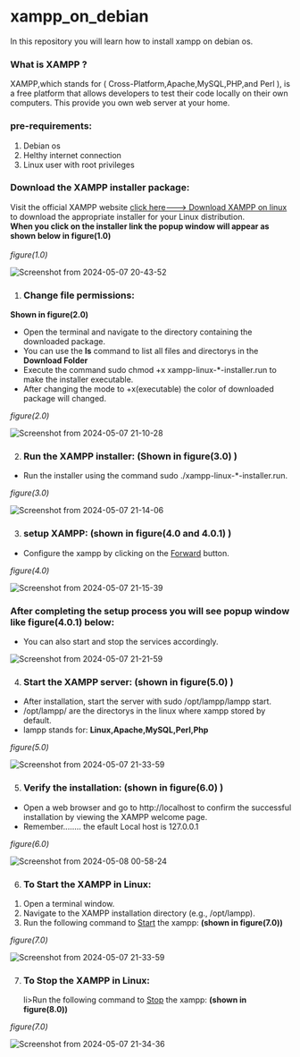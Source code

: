 # xampp_on_debian
In this repository you will learn how to install xampp on debian os.<br>
<h3>What is XAMPP ?</h3>
                 XAMPP,which stands for ( Cross-Platform,Apache,MySQL,PHP,and Perl ), is a free platform that allows developers to test their code locally on their own computers.
                 This provide you own web server at your home.<br>
 <h3>pre-requirements:</h3> 
 <ol> 
 <li>Debian os</li>
 <li>Helthy internet connection</li>
 <li>Linux user with root privileges<br></li>
 </ol>
 <h3>Download the XAMPP installer package:</h3>
 Visit the official XAMPP website <a href="https://www.apachefriends.org/download.html" target="_blank">click here---> Download XAMPP on linux</a> to download the appropriate      installer for your Linux     distribution.<br>
 <b>When you click on the installer link the popup window will appear as shown below in figure(1.0)</b><br><br>
 <em>figure(1.0)</em>

 ![Screenshot from 2024-05-07 20-43-52](https://github.com/cyber-fanatic/xampp_on_debian/assets/159928985/7202b05c-517e-4b0a-b946-a61b02dc2ff0)<br>
1) <h3>Change file permissions:</h3>
<b>Shown in figure(2.0)</b>
<ul>
  <li>Open the terminal and navigate to the directory containing the downloaded package.</li>
  <li>You can use the <b>ls</b> command to list all files and directorys in the <b>Download Folder</b></li>
  <li>Execute the command sudo chmod  +x  xampp-linux-*-installer.run to make the installer executable.</li>
  <li>After changing the mode to +x(executable) the color of downloaded package will changed.</li>
</ul>
<em>figure(2.0)</em>

![Screenshot from 2024-05-07 21-10-28](https://github.com/cyber-fanatic/xampp_on_debian/assets/159928985/29b7ef35-750b-4852-9093-7e2d57aa1ab2)

2) <h3>Run the XAMPP installer: (Shown in figure(3.0) )</h3>
<ul><li>Run the installer using the command sudo ./xampp-linux-*-installer.run.</li></ul>
<em>figure(3.0)</em>

![Screenshot from 2024-05-07 21-14-06](https://github.com/cyber-fanatic/xampp_on_debian/assets/159928985/f1942f2a-ce4f-46f1-a34d-fdf3de31eb66)

3) <h3>setup XAMPP: (shown in figure(4.0 and 4.0.1) )</h3>
<ul><li>Configure the xampp by clicking on the <ins>Forward</ins> button.</li></ul>
<em>figure(4.0)</em>

![Screenshot from 2024-05-07 21-15-39](https://github.com/cyber-fanatic/xampp_on_debian/assets/159928985/c7233bff-a3db-4430-b163-8e486d72d949)

<h3>After completing the setup process you will see popup window like figure(4.0.1) below:</h3>
<ul><li>You can also start and stop the services accordingly.</li></ul>

![Screenshot from 2024-05-07 21-21-59](https://github.com/cyber-fanatic/xampp_on_debian/assets/159928985/992af932-42ac-4eec-9d1c-06337fd8b64a)

4) <h3>Start the XAMPP server: (shown in figure(5.0) )</h3>
<ul>
  <li>After installation, start the server with sudo /opt/lampp/lampp start.</li>
  <li>/opt/lampp/ are the directorys in the linux where xampp stored by default.</li>
  <li>lampp stands for: <b>Linux,Apache,MySQL,Perl,Php</b></li>
</ul>
<em>figure(5.0)</em>

![Screenshot from 2024-05-07 21-33-59](https://github.com/cyber-fanatic/xampp_on_debian/assets/159928985/38c27ee9-485d-4e7a-8bbe-6413b1eb9f09)

5) <h3>Verify the installation: (shown in figure(6.0) )</h3>
<ul>
  <li>Open a web browser and go to http://localhost to confirm the successful installation by viewing the XAMPP welcome page.</li>
  <li>Remember........ the efault Local host is  127.0.0.1 </li>
</ul>
<em>figure(6.0)</em>

![Screenshot from 2024-05-08 00-58-24](https://github.com/cyber-fanatic/xampp_on_debian/assets/159928985/421a1e98-73e4-41fe-894c-9cfeb250d0a3)

6) <h3>To Start the XAMPP in Linux:</h3>
<ol>
  <li>Open a terminal window.</li>
  <li>Navigate to the XAMPP installation directory (e.g., /opt/lampp).</li>
  <li>Run the following command to <ins>Start</ins> the xampp:  <b>(shown in figure(7.0))</b> </li>
</ol>
<em>figure(7.0)</em>

![Screenshot from 2024-05-07 21-33-59](https://github.com/cyber-fanatic/xampp_on_debian/assets/159928985/d0af8673-7e2a-4d60-aaa4-8cac778d348a)

7) <h3>To Stop the XAMPP in Linux:</h3>
<ol>
  li>Run the following command to <ins>Stop</ins> the xampp:  <b>(shown in figure(8.0))</b> </li>
</ol>
<em>figure(7.0)</em>

![Screenshot from 2024-05-07 21-34-36](https://github.com/cyber-fanatic/xampp_on_debian/assets/159928985/b59b0ebd-d394-4f5d-8cd2-6472118036b3)
   


 
 
